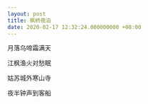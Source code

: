 ```yaml
---
layout: post
title: 枫桥夜泊
date: 2020-02-17 12:32:24.000000000 +08:00
---
```

月落乌啼霜满天

江枫渔火对愁眠

姑苏城外寒山寺

夜半钟声到客船


[jekyll-docs]: http://jekyllrb.com/docs/home
[jekyll-gh]:   https://github.com/jekyll/jekyll
[jekyll-talk]: https://talk.jekyllrb.com/

